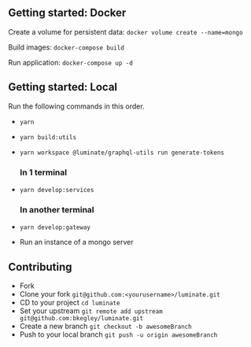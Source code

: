 ## Getting started: Docker

Create a volume for persistent data:
`docker volume create --name=mongo`

Build images:
`docker-compose build`

Run application:
`docker-compose up -d`

## Getting started: Local

Run the following commands in this order.

- `yarn`
- `yarn build:utils`
- `yarn workspace @luminate/graphql-utils run generate-tokens`

  ### In 1 terminal

- `yarn develop:services`

  ### In another terminal

- `yarn develop:gateway`
- Run an instance of a mongo server

## Contributing

- Fork
- Clone your fork `git@github.com:<yourusername>/luminate.git`
- CD to your project `cd luminate`
- Set your upstream `git remote add upstream git@github.com:bkegley/luminate.git`
- Create a new branch `git checkout -b awesomeBranch`
- Push to your local branch `git push -u origin awesomeBranch`
